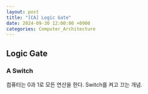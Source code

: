 ```yaml
---
layout: post
title: "[CA] Logic Gate"
date: 2024-09-30 12:00:00 +0900
categories: Computer_Architecture
---
```

## Logic Gate

### A Switch

컴퓨터는 0과 1로 모든 연산을 한다. 
Switch를 켜고 끄는 개념. 
